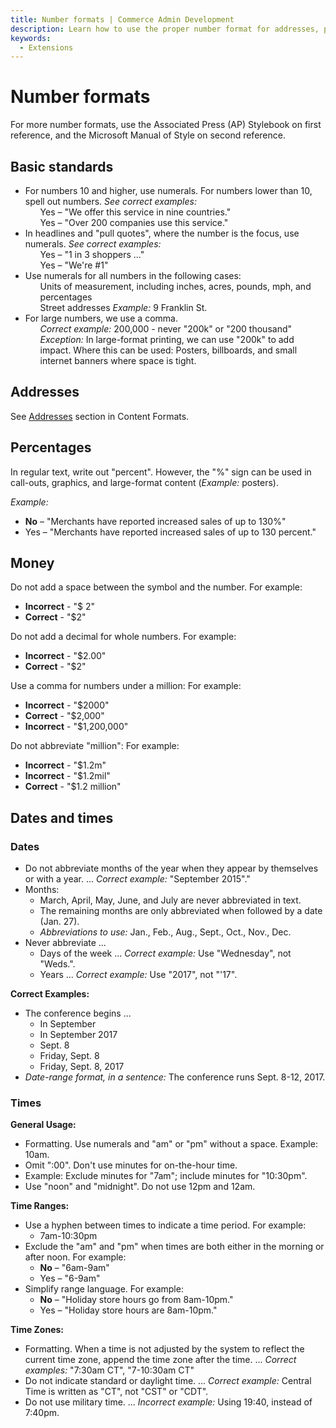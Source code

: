 ```yaml
---
title: Number formats | Commerce Admin Development
description: Learn how to use the proper number format for addresses, percentages, money, dates, and time in the Adobe Commerce and Magento Open Source Admin application.
keywords:
  - Extensions
---
```


# Number formats

For more number formats, use the Associated Press (AP) Stylebook on first reference, and the Microsoft Manual of Style on second reference.

## Basic standards

<ul>
  <li>For numbers 10 and higher, use numerals. For numbers lower than 10, spell out numbers. <em>See correct examples:</em>
    <ul style="list-style-type:none">
      <li>Yes – "We offer this service in nine countries."</li>
      <li>Yes – "Over 200 companies use this service."</li>
    </ul>
  </li>
  <li>In headlines and "pull quotes", where the number is the focus, use numerals. <em>See correct examples:</em>
    <ul style="list-style-type:none">
      <li>Yes – "1 in 3 shoppers ..."</li>
      <li>Yes – "We're #1"</li>
    </ul>
  </li>
  <li>Use numerals for all numbers in the following cases:
    <ul style="list-style-type:none">
      <li>Units of measurement, including inches, acres, pounds, mph, and percentages</li>
      <li>Street addresses <em>Example:</em> 9 Franklin St.</li>
    </ul>
  </li>
  <li>For large numbers, we use a comma.
    <ul style="list-style-type:none">
      <li><em>Correct example:</em> 200,000 - never "200k" or "200 thousand"</li>
      <li><em>Exception:</em> In large-format printing, we can use "200k" to add impact. Where this can be used: Posters, billboards, and small internet banners where space is tight.</li>
      </ul>
  </li>
</ul>

## Addresses

See [Addresses](content-formats.md#addresses) section in Content Formats.

## Percentages

In regular text, write out "percent". However, the "%" sign can be used in call-outs, graphics, and large-format content (*Example:* posters).

*Example:*

*  **No** – "Merchants have reported increased sales of up to 130%"
*  Yes – "Merchants have reported increased sales of up to 130 percent."

## Money

Do not add a space between the symbol and the number. For example:

*  **Incorrect** - "$ 2"
*  **Correct** - "$2"

Do not add a decimal for whole numbers. For example:

*  **Incorrect** - "$2.00"
*  **Correct** - "$2"

Use a comma for numbers under a million: For example:

*  **Incorrect** - "$2000"
*  **Correct** - "$2,000"
*  **Incorrect** - "$1,200,000"

Do not abbreviate "million": For example:

*  **Incorrect** - "$1.2m"
*  **Incorrect** - "$1.2mil"
*  **Correct** - "$1.2 million"

## Dates and times

### Dates

*  Do not abbreviate months of the year when they appear by themselves or with a year. ... *Correct example:* "September 2015"."
*  Months:
   *  March, April, May, June, and July are never abbreviated in text.
   *  The remaining months are only abbreviated when followed by a date (Jan. 27).
   *  *Abbreviations to use:* Jan., Feb., Aug., Sept., Oct., Nov., Dec.
*  Never abbreviate ...
   *  Days of the week ... *Correct example:* Use "Wednesday", not "Weds.".
   *  Years ... *Correct example:* Use "2017", not "'17".

**Correct Examples:**

*  The conference begins ...
   *  In September
   *  In September 2017
   *  Sept. 8
   *  Friday, Sept. 8
   *  Friday, Sept. 8, 2017
*  *Date-range format, in a sentence:* The conference runs Sept. 8-12, 2017.

### Times

**General Usage:**

*  Formatting. Use numerals and "am" or "pm" without a space. Example: 10am.
*  Omit ":00". Don't use minutes for on-the-hour time.
*  Example: Exclude minutes for "7am"; include minutes for "10:30pm".
*  Use "noon" and "midnight". Do not use 12pm and 12am.

**Time Ranges:**

*  Use a hyphen between times to indicate a time period. For example:
   *  7am-10:30pm
*  Exclude the "am" and "pm" when times are both either in the morning or after noon. For example:
   *  **No** – "6am-9am"
   *  Yes – "6-9am"
*  Simplify range language. For example:
   *  **No** – "Holiday store hours go from 8am-10pm."
   *  Yes – "Holiday store hours are 8am-10pm."

**Time Zones:**

*  Formatting. When a time is not adjusted by the system to reflect the current time zone, append the time zone after the time. ... *Correct examples:* "7:30am CT", "7-10:30am CT"
*  Do not indicate standard or daylight time. ... *Correct example:* Central Time is written as "CT", not "CST" or "CDT".
*  Do not use military time. ... *Incorrect example:* Using 19:40, instead of 7:40pm.
